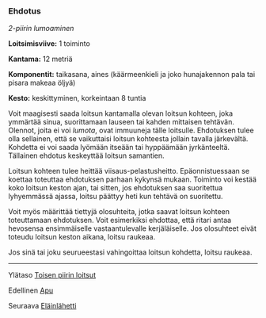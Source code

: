 ### Ehdotus

*2-piirin lumoaminen*

**Loitsimisviive:** 1 toiminto

**Kantama:** 12 metriä

**Komponentit:** taikasana, aines (käärmeenkieli ja joko hunajakennon pala tai pisara makeaa öljyä)

**Kesto:** keskittyminen, korkeintaan 8 tuntia

Voit maagisesti saada loitsun kantamalla olevan loitsun kohteen, joka ymmärtää sinua, suorittamaan lauseen tai kahden mittaisen tehtävän. Olennot, joita ei voi *lumota*, ovat immuuneja tälle loitsulle. Ehdotuksen tulee olla sellainen, että se vaikuttaisi loitsun kohteesta jollain tavalla järkevältä. Kohdetta ei voi saada lyömään itseään tai hyppäämään jyrkänteeltä. Tällainen ehdotus keskeyttää loitsun samantien.

Loitsun kohteen tulee heittää viisaus-pelastusheitto. Epäonnistuessaan se koettaa toteuttaa ehdotuksen parhaan kykynsä mukaan. Toiminto voi kestää koko loitsun keston ajan, tai sitten, jos ehdotuksen saa suoritettua lyhyemmässä ajassa, loitsu päättyy heti kun tehtävä on suoritettu.

Voit myös määrittää tiettyjä olosuhteita, jotka saavat loitsun kohteen toteuttamaan ehdotuksen. Voit esimerkiksi ehdottaa, että ritari antaa hevosensa ensimmäiselle vastaantulevalle kerjäläiselle. Jos olosuhteet eivät toteudu loitsun keston aikana, loitsu raukeaa.

Jos sinä tai joku seurueestasi vahingoittaa loitsun kohdetta, loitsu raukeaa.

----

Ylätaso [Toisen piirin loitsut](2_piirin_loitsut.md)

Edellinen [Apu](Apu.md)

Seuraava [Eläinlähetti](Eläinlähetti.md)
